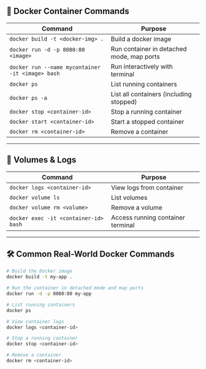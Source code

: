 ## 🚀 Docker Container Commands

| Command                                               | Purpose                                   |
|--------------------------------------------------------|--------------------------------------------|
| `docker build -t <docker-img> . `                     | Build a docker image  |
| `docker run -d -p 8080:80 <image>`                    | Run container in detached mode, map ports  |
| `docker run --name mycontainer -it <image> bash`      | Run interactively with terminal            |
| `docker ps`                                            | List running containers                    |
| `docker ps -a`                                         | List all containers (including stopped)    |
| `docker stop <container-id>`                          | Stop a running container                   |
| `docker start <container-id>`                         | Start a stopped container                  |
| `docker rm <container-id>`                            | Remove a container                         |

---

## 📁 Volumes & Logs

| Command                                               | Purpose                                |
|--------------------------------------------------------|-----------------------------------------|
| `docker logs <container-id>`                          | View logs from container                |
| `docker volume ls`                                    | List volumes                            |
| `docker volume rm <volume>`                           | Remove a volume                         |
| `docker exec -it <container-id> bash`                 | Access running container terminal       |

---

## 🛠️ Common Real-World Docker Commands

```bash
# Build the Docker image
docker build -t my-app .

# Run the container in detached mode and map ports
docker run -d -p 8080:80 my-app

# List running containers
docker ps

# View container logs
docker logs <container-id>

# Stop a running container
docker stop <container-id>

# Remove a container
docker rm <container-id>

